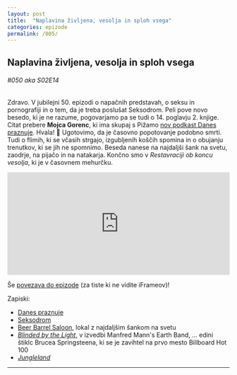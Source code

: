 ```yaml
---
layout: post
title:  "Naplavina življena, vesolja in sploh vsega"
categories: epizode
permalink: /005/
---
```


## Naplavina življena, vesolja in sploh vsega
###### #050 aka S02E14

Zdravo. V jubilejni 50. epizodi o napačnih predstavah, o seksu in pornografiji in o tem, da je treba poslušat Seksodrom. Peli pove novo besedo, ki je ne razume, pogovarjamo pa se tudi o 14. poglavju 2. knjige. Citat prebere **Mojca Gorenc**, ki ima skupaj s Pižamo [nov podkast Danes praznuje](https://anchor.fm/danespraznuje). Hvala! 🙏 Ugotovimo, da je časovno popotovanje podobno smrti. Tudi o flimih, ki se včasih strgajo, izgubljenih koščih spomina in o obujanju trenutkov, ki se jih ne spomnimo. Beseda nanese na najdaljši šank na svetu, zaodrje, na pijačo in na natakarja. Končno smo v _Restavraciji ob koncu vesolja_, ki je v časovnem mehurčku. 

<iframe src="https://open.spotify.com/embed-podcast/episode/4l043FZUzKDALgcBBwKii8" width="100%" height="232" frameborder="0" allowtransparency="true" allow="encrypted-media"></iframe>

Še [povezava do epizode](https://apple.co/3o4oybC) (za tiste ki ne vidite iFrameov)!

Zapiski:
- [Danes praznuje](https://anchor.fm/danespraznuje)
- [Seksodrom](https://seksodrom.buzzsprout.com/)
- [Beer Barrel Saloon](https://www.beerbarrelpib.com/), lokal z najdaljšim šankom na svetu
- [_Blinded by the Light_](https://www.youtube.com/watch?v=RlcFrQu90A8), v izvedbi Manfred Mann's Earth Band, ... edini štiklc Brucea Springsteena, ki se je zavihtel na prvo mesto Billboard Hot 100
- [_Jungleland_](https://www.youtube.com/watch?v=l6IwxpL-ZDk)

---